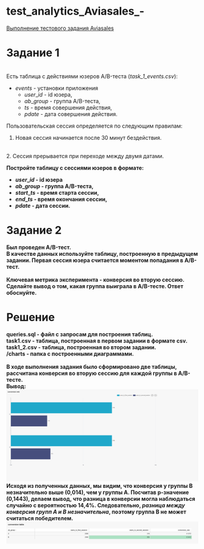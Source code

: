 # test_analytics_Aviasales_-
[Выполнение тестового задания Aviasales](https://github.com/Hexlet/ru-test-assignments/tree/aa5f74a22680cd37459384a3dad3e3c7f4491fc4/analytics/Aviasales%20%D0%9F%D1%80%D0%BE%D0%B4%D1%83%D0%BA%D1%82%D0%BE%D0%B2%D1%8B%D0%B9%20%D0%B0%D0%BD%D0%B0%D0%BB%D0%B8%D1%82%D0%B8%D0%BA)

# Задание 1

<br>
Есть таблица с действиями юзеров A/B-теста (<i>task_1_events.csv</i>):

- $events$ - установки приложения
    - $user\_id$ - id юзера,
    - $ab\_group$ - группа A/B-теста,
    - $ts$ - время совершения действия,
    - $pdate$ - дата совершения действия.

Пользовательская сессия определяется по следующим правилам:
<br>
1. Новая сессия начинается после 30 минут бездействия.
<br>
2. Сессия прерывается при переходе между двумя датами.

<b>Постройте таблицу с сессиями юзеров в формате<b>:
<br>
- $user\_id$ - id юзера
- $ab\_group$ - группа A/B-теста,
- $start\_ts$ - время старта сессии,
- $end\_ts$ - время окончания сессии,
- $pdate$ - дата сессии.

# Задание 2

Был проведен A/B-тест.
<br>
В качестве данных используйте таблицу, построенную в предыдущем задании. Первая сессия юзера считается моментом попадания в A/B-тест.
<br><br>
Ключевая метрика эксперимента - конверсия во вторую сессию.
<br>
Сделайте вывод о том, какая группа выиграла в A/B-тесте. Ответ обоснуйте.
<br>

# Решение

queries.sql - файл с запросам для построения таблиц.
<br>
task1.csv - таблица, построенная в первом задании в формате csv.
<br>
task1_2.csv - таблица, построенная во втором задании.
<br>
/charts - папка с построенными диаграммами.
<br><br>
В ходе выполнения задания было сформировано две таблицы, рассчитана конверсия во вторую сессию для каждой группы в А/В-тесте.
<br>
<b>Вывод:</b>
<br>
![диаграмма конверсии](https://github.com/flinnhale/test_analytics_Aviasales_-/raw/main/charts/conversion-rate-2025-01-12T18-39-50.265Z.jpg)
<br>
Исходя из полученных данных, мы видим, что конверсия у группы В незначительно выше (0,014), чем у группы А. Посчитав p-значение (0,1443), делаем вывод, что разница в конверсии могла наблюдаться случайно с вероятностью 14,4%. Следовательно, <i>разница между конверсия групп А и В незначительна</i>, поэтому группа В не может считаться победителем.
<br>
![таблица конверсии](https://github.com/flinnhale/test_analytics_Aviasales_-/raw/main/charts/conversion-table-2025-01-12T18-43-39.201Z.jpg)